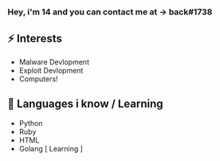 ### Hey, i'm 14 and you can contact me at -> back#1738

## ⚡ Interests 
- Malware Devlopment
- Exploit Devlopment
- Computers! 

## 💬 Languages i know / Learning 
- Python 
- Ruby 
- HTML 
- Golang [ Learning ]

